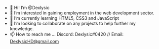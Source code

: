 - 👋 Hi! I’m @Dexlysic
- 👀 I’m interested in gaining employment in the web development sector.
- 🌱 I’m currently learning HTML5, CSS3 and JavaScript
- 💞️ I’m looking to collaborate on any projects to help further my knowledge.
- 📫 How to reach me ... Discord: Dexlysic#0420 // Email: DexlysicHD@gmail.com

<!---
Dexlysic/Dexlysic is a ✨ special ✨ repository because its `README.md` (this file) appears on your GitHub profile.
You can click the Preview link to take a look at your changes.
--->
